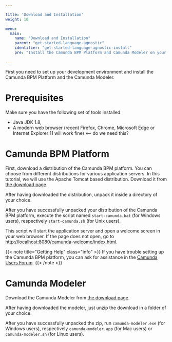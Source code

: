 ```yaml
---

title: 'Download and Installation'
weight: 10

menu:
  main:
    name: "Download and Installation"
    parent: "get-started-language-agnostic"
    identifier: "get-started-language-agnostic-install"
    pre: "Install the Camunda BPM Platform and Camunda Modeler on your machine."

---
```


First you need to set up your development environment and install the Camunda BPM Platform and the Camunda Modeler.


# Prerequisites

Make sure you have the following set of tools installed:

* Java JDK 1.8,
* A modern web browser (recent Firefox, Chrome, Microsoft Edge or Internet Explorer 11 will work fine) <-- do we need this?


# Camunda BPM Platform

First, download a distribution of the Camunda BPM platform. You can choose from different distributions for various application servers. In this tutorial, we will use the Apache Tomcat based distribution. Download it from [the download page](https://camunda.com/download).

After having downloaded the distribution, unpack it inside a directory of your choice.

After you have successfully unpacked your distribution of the Camunda BPM platform, execute the script named `start-camunda.bat` (for Windows users), respectively `start-camunda.sh` (for Unix users).

This script will start the application server and open a welcome screen in your web browser. If the page does not open, go to [http://localhost:8080/camunda-welcome/index.html](http://localhost:8080/camunda-welcome/index.html).

{{< note title="Getting Help" class="info" >}}
If you have trouble setting up the Camunda BPM platform, you can ask for assistance in the [Camunda Users Forum](https://camunda.org/community/forum.html).
{{< /note >}}


# Camunda Modeler

Download the Camunda Modeler from [the download page](https://camunda.com/download/modeler/).

After having downloaded the modeler, just unzip the download in a folder of your choice.

After you have successfully unpacked the zip, run `camunda-modeler.exe` (for Windows users), respectively `camunda-modeler.app` (for Mac users) or `camunda-modeler.sh` (for Linux users).
